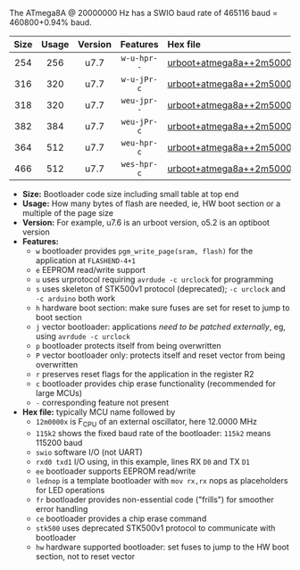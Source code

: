 The ATmega8A @ 20000000 Hz has a SWIO baud rate of 465116 baud = 460800+0.94% baud.

|Size|Usage|Version|Features|Hex file|
|:-:|:-:|:-:|:-:|:--|
|254|256|u7.7|`w-u-hpr--`|[urboot+atmega8a++2m5000x+++57k6_swio_rxd0_txd1_lednop_hw.hex](https://raw.githubusercontent.com/stefanrueger/urboot.hex/main/mcus/atmega8a/external_oscillator/fcpu++2m5000_Hz/br+++57k6_bps/urboot+atmega8a++2m5000x+++57k6_swio_rxd0_txd1_lednop_hw.hex)|
|316|320|u7.7|`w-u-jPr-c`|[urboot+atmega8a++2m5000x+++57k6_swio_rxd0_txd1_lednop_fr_ce.hex](https://raw.githubusercontent.com/stefanrueger/urboot.hex/main/mcus/atmega8a/external_oscillator/fcpu++2m5000_Hz/br+++57k6_bps/urboot+atmega8a++2m5000x+++57k6_swio_rxd0_txd1_lednop_fr_ce.hex)|
|318|320|u7.7|`weu-jpr--`|[urboot+atmega8a++2m5000x+++57k6_swio_rxd0_txd1_ee.hex](https://raw.githubusercontent.com/stefanrueger/urboot.hex/main/mcus/atmega8a/external_oscillator/fcpu++2m5000_Hz/br+++57k6_bps/urboot+atmega8a++2m5000x+++57k6_swio_rxd0_txd1_ee.hex)|
|382|384|u7.7|`weu-jPr-c`|[urboot+atmega8a++2m5000x+++57k6_swio_rxd0_txd1_ee_lednop_fr_ce.hex](https://raw.githubusercontent.com/stefanrueger/urboot.hex/main/mcus/atmega8a/external_oscillator/fcpu++2m5000_Hz/br+++57k6_bps/urboot+atmega8a++2m5000x+++57k6_swio_rxd0_txd1_ee_lednop_fr_ce.hex)|
|364|512|u7.7|`weu-hpr-c`|[urboot+atmega8a++2m5000x+++57k6_swio_rxd0_txd1_ee_lednop_fr_ce_hw.hex](https://raw.githubusercontent.com/stefanrueger/urboot.hex/main/mcus/atmega8a/external_oscillator/fcpu++2m5000_Hz/br+++57k6_bps/urboot+atmega8a++2m5000x+++57k6_swio_rxd0_txd1_ee_lednop_fr_ce_hw.hex)|
|466|512|u7.7|`wes-hpr-c`|[urboot+atmega8a++2m5000x+++57k6_swio_rxd0_txd1_ee_lednop_fr_ce_stk500_hw.hex](https://raw.githubusercontent.com/stefanrueger/urboot.hex/main/mcus/atmega8a/external_oscillator/fcpu++2m5000_Hz/br+++57k6_bps/urboot+atmega8a++2m5000x+++57k6_swio_rxd0_txd1_ee_lednop_fr_ce_stk500_hw.hex)|

- **Size:** Bootloader code size including small table at top end
- **Usage:** How many bytes of flash are needed, ie, HW boot section or a multiple of the page size
- **Version:** For example, u7.6 is an urboot version, o5.2 is an optiboot version
- **Features:**
  + `w` bootloader provides `pgm_write_page(sram, flash)` for the application at `FLASHEND-4+1`
  + `e` EEPROM read/write support
  + `u` uses urprotocol requiring `avrdude -c urclock` for programming
  + `s` uses skeleton of STK500v1 protocol (deprecated); `-c urclock` and `-c arduino` both work
  + `h` hardware boot section: make sure fuses are set for reset to jump to boot section
  + `j` vector bootloader: applications *need to be patched externally*, eg, using `avrdude -c urclock`
  + `p` bootloader protects itself from being overwritten
  + `P` vector bootloader only: protects itself and reset vector from being overwritten
  + `r` preserves reset flags for the application in the register R2
  + `c` bootloader provides chip erase functionality (recommended for large MCUs)
  + `-` corresponding feature not present
- **Hex file:** typically MCU name followed by
  + `12m0000x` is F<sub>CPU</sub> of an external oscillator, here 12.0000 MHz
  + `115k2` shows the fixed baud rate of the bootloader: `115k2` means 115200 baud
  + `swio` software I/O (not UART)
  + `rxd0 txd1` I/O using, in this example, lines RX `D0` and TX `D1`
  + `ee` bootloader supports EEPROM read/write
  + `lednop` is a template bootloader with `mov rx,rx` nops as placeholders for LED operations
  + `fr` bootloader provides non-essential code ("frills") for smoother error handling
  + `ce` bootloader provides a chip erase command
  + `stk500` uses deprecated STK500v1 protocol to communicate with bootloader
  + `hw` hardware supported bootloader: set fuses to jump to the HW boot section, not to reset vector
